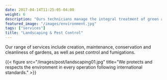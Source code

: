 ```yaml
---
date: 2017-04-14T11:25:05-04:00
weight: 6
description: "Ours technicians manage the integral treatment of green areas in different environments. "
featured_image: "/images/environment.jpg"
tags: ["services"]
title: "Landscaping & Pest Control"
---
```

Our range of services include creation, maintenance, conservation and cleanliness of gardens, as well as pest control and fumigations.


{{< figure src="/images/post/landscaping01.jpg" title="We protects and respects the environment in every operation following international standards." >}}

